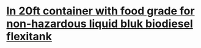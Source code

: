 # [In 20ft container with food grade for non-hazardous liquid bluk biodiesel flexitank](https://www.tradewheel.com/p/in-20ft-container-with-food-grade-1532458/)
